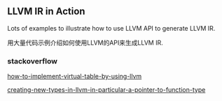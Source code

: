 ## LLVM IR in Action
Lots of examples to illustrate how to use LLVM API to generate LLVM IR.

用大量代码示例介绍如何使用LLVM的API来生成LLVM IR.


### stackoverflow
[how-to-implement-virtual-table-by-using-llvm](https://stackoverflow.com/questions/54879921/how-to-implement-virtual-table-by-using-llvm)

[creating-new-types-in-llvm-in-particular-a-pointer-to-function-type](https://stackoverflow.com/questions/9434602/creating-new-types-in-llvm-in-particular-a-pointer-to-function-type)